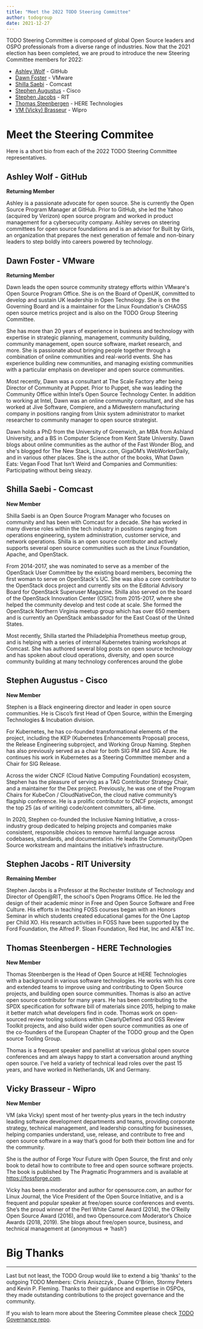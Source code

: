 ```yaml
---
title: "Meet the 2022 TODO Steering Committee"
author: todogroup
date: 2021-12-27
---
```


TODO Steering Committee is composed of global Open Source leaders and OSPO professionals from a diverse range of industries.
Now that the 2021 election has been completed, we are proud to introduce the new Steering Committee members for 2022:

* [Ashley Wolf](https://twitter.com/Meta_Ashley) - GitHub
* [Dawn Foster](https://twitter.com/geekygirldawn) - VMware
* [Shilla Saebi](https://twitter.com/ShillaSaebi) - Comcast
* [Stephen Augustus](https://whois.auggie.dev/) - Cisco
* [Stephen Jacobs](https://www.linkedin.com/in/itprofjacobs/) - RIT
* [Thomas Steenbergen](https://twitter.com/tsteenbe) - HERE Technologies
* [VM (Vicky) Brasseur](https://twitter.com/vmbrasseur) - Wipro

# Meet the Steering Commitee

Here is a short bio from each of the 2022 TODO Steering Committee representatives.

## Ashley Wolf - GitHub

**Returning Member**

Ashley is a passionate advocate for open source. She is currently the Open Source Program Manager at GitHub. Prior to GitHub, she led the Yahoo (acquired by Verizon) open source program and worked in product management for a cybersecurity company. Ashley serves on steering committees for open source foundations and is an advisor for Built by Girls, an organization that prepares the next generation of female and non-binary leaders to step boldly into careers powered by technology.

## Dawn Foster - VMware

**Returning Member**

Dawn leads the open source community strategy efforts within VMware's Open Source Program Office. She is on the Board of OpenUK, committed to develop and sustain UK leadership in Open Technology. She is on the Governing Board and is a maintainer for the Linux Foundation's CHAOSS open source metrics project and is also on the TODO Group Steering Committee.

She has more than 20 years of experience in business and technology with expertise in strategic planning, management, community building, community management, open source software, market research, and more. She is passionate about bringing people together through a combination of online communities and real-world events. She has experience building new communities, and managing existing communities with a particular emphasis on developer and open source communities.

Most recently, Dawn was a consultant at The Scale Factory after being Director of Community at Puppet. Prior to Puppet, she was leading the Community Office within Intel’s Open Source Technology Center. In addition to working at Intel, Dawn was an online community consultant, and she has worked at Jive Software, Compiere, and a Midwestern manufacturing company in positions ranging from Unix system administrator to market researcher to community manager to open source strategist.

Dawn holds a PhD from the University of Greenwich, an MBA from Ashland University, and a BS in Computer Science from Kent State University. Dawn blogs about online communities as the author of the Fast Wonder Blog, and she's blogged for The New Stack, Linux.com, GigaOM’s WebWorkerDaily, and in various other places. She is the author of the books, What Dawn Eats: Vegan Food That Isn’t Weird and Companies and Communities: Participating without being sleazy.

## Shilla Saebi - Comcast

**New Member**

Shilla Saebi is an Open Source Program Manager who focuses on community and has been with Comcast for a decade. She has worked in many diverse roles within the tech industry in positions ranging from operations engineering, system administration, customer service, and network operations. Shilla is an open source contributor and actively supports several open source communities such as the Linux Foundation, Apache, and OpenStack.

From 2014-2017, she was nominated to serve as a member of the OpenStack User Committee by the existing board members, becoming the first woman to serve on OpenStack's UC. She was also a core contributor to the OpenStack docs project and currently sits on the Editorial Advisory Board for OpenStack Superuser Magazine. Shilla also served on the board of the OpenStack Innovation Center (OSIC) from 2015-2017, where she helped the community develop and test code at scale. She formed the OpenStack Northern Virginia meetup group which has over 650 members and is currently an OpenStack ambassador for the East Coast of the United States.

Most recently, Shilla started the Philadelphia Prometheus meetup group, and is helping with a series of internal Kubernetes training workshops at Comcast. She has authored several blog posts on open source technology and has spoken about cloud operations, diversity, and open source community building at many technology conferences around the globe

## Stephen Augustus - Cisco

**New Member**

Stephen is a Black engineering director and leader in open source communities. He is Cisco’s first Head of Open Source, within the Emerging Technologies & Incubation division.

For Kubernetes, he has co-founded transformational elements of the project, including the KEP (Kubernetes Enhancements Proposal) process, the Release Engineering subproject, and Working Group Naming. Stephen has also previously served as a chair for both SIG PM and SIG Azure. He continues his work in Kubernetes as a Steering Committee member and a Chair for SIG Release.

Across the wider CNCF (Cloud Native Computing Foundation) ecosystem, Stephen has the pleasure of serving as a TAG Contributor Strategy Chair, and a maintainer for the Dex project. Previously, he was one of the Program Chairs for KubeCon / CloudNativeCon, the cloud native community’s flagship conference. He is a prolific contributor to CNCF projects, amongst the top 25 (as of writing) code/content committers, all-time.

In 2020, Stephen co-founded the Inclusive Naming Initiative, a cross-industry group dedicated to helping projects and companies make consistent, responsible choices to remove harmful language across codebases, standards, and documentation. He leads the Community/Open Source workstream and maintains the initiative’s infrastructure.

## Stephen Jacobs - RIT University
**Remaining Member**

Stephen Jacobs is a Professor at the Rochester Institute of Technology and Director of Open@RIT, the school's Open Programs Office. He led the design of their academic minor in Free and Open Source Software and Free Culture. His efforts in teaching FOSS courses began with an Honors Seminar in which students created educational games for the One Laptop per Child XO. His research activities in FOSS have been supported by the Ford Foundation, the Alfred P. Sloan Foundation, Red Hat, Inc and AT&T Inc.

## Thomas Steenbergen - HERE Technologies

**New Member**

Thomas Steenbergen is the Head of Open Source at HERE Technologies with a background in various software technologies. He works with his core and extended teams to improve using and contributing to Open Source projects, and building open source communities. Thomas is also an active open source contributor for many years. He has been contributing to the SPDX specification for software bill of materials since 2015, helping to make it better match what developers find in code. Thomas work on open-sourced review tooling solutions within ClearlyDefined and OSS Review Toolkit projects, and also build wider open source communities as one of the co-founders of the European Chapter of the TODO group and the Open source Tooling Group.

Thomas is a frequent speaker and panellist at various global open source conferences and am always happy to start a conversation around anything open source. I’ve held a variety of technical lead roles over the past 15 years, and have worked in Netherlands, UK and Germany.


## Vicky Brasseur - Wipro
**New Member**


VM (aka Vicky) spent most of her twenty-plus years in the tech industry leading software development departments and teams, providing corporate strategy, technical management, and leadership consulting for businesses, helping companies understand, use, release, and contribute to free and open source software in a way that’s good for both their bottom line and for the community.

She is the author of Forge Your Future with Open Source, the first and only book to detail how to contribute to free and open source software projects. The book is published by The Pragmatic Programmers and is available at https://fossforge.com.

Vicky has been a moderator and author for opensource.com, an author for Linux Journal, the Vice President of the Open Source Initiative, and is a frequent and popular speaker at free/open source conferences and events. She’s the proud winner of the Perl White Camel Award (2014), the O’Reilly Open Source Award (2016), and two Opensource.com Moderator’s Choice Awards (2018, 2019). She blogs about free/open source, business, and technical management at {anonymous => ‘hash’}



# Big Thanks

*** 

Last but not least, the TODO Group would like to extend a big 'thanks' to the outgoing TODO Members: Chris Aniszczyk , Duane O'Brien, Stormy Peters and Kevin P. Fleming.  Thanks to their guidance and expertise in OSPOs, they made outstanding contributions to the project governance and the community.

If you wish to learn more about the Steering Commitee please check [TODO Governance repo](https://github.com/todogroup/governance).

